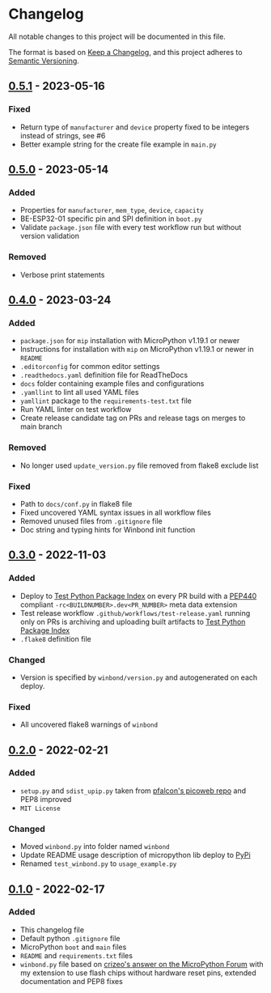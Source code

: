 # Changelog

All notable changes to this project will be documented in this file.

The format is based on [Keep a Changelog](https://keepachangelog.com/en/1.0.0/),
and this project adheres to [Semantic Versioning](https://semver.org/spec/v2.0.0.html).

<!--
## [x.y.z] - yyyy-mm-dd
### Added
### Changed
### Removed
### Fixed
-->
## [0.5.1] - 2023-05-16
### Fixed
- Return type of `manufacturer` and `device` property fixed to be integers instead of strings, see #6
- Better example string for the create file example in `main.py`

## [0.5.0] - 2023-05-14
### Added
- Properties for `manufacturer`, `mem_type`, `device`, `capacity`
- BE-ESP32-01 specific pin and SPI definition in `boot.py`
- Validate `package.json` file with every test workflow run but without version validation

### Removed
- Verbose print statements

## [0.4.0] - 2023-03-24
### Added
- `package.json` for `mip` installation with MicroPython v1.19.1 or newer
- Instructions for installation with `mip` on  MicroPython v1.19.1 or newer in `README`
- `.editorconfig` for common editor settings
- `.readthedocs.yaml` definition file for ReadTheDocs
- `docs` folder containing example files and configurations
- `.yamllint` to lint all used YAML files
- `yamllint` package to the `requirements-test.txt` file
- Run YAML linter on test workflow
- Create release candidate tag on PRs and release tags on merges to main branch

### Removed
- No longer used `update_version.py` file removed from flake8 exclude list

### Fixed
- Path to `docs/conf.py` in flake8 file
- Fixed uncovered YAML syntax issues in all workflow files
- Removed unused files from `.gitignore` file
- Doc string and typing hints for Winbond init function

## [0.3.0] - 2022-11-03
### Added
- Deploy to [Test Python Package Index](https://test.pypi.org/) on every PR
  build with a [PEP440][ref-pep440] compliant `-rc<BUILDNUMBER>.dev<PR_NUMBER>`
  meta data extension
- Test release workflow `.github/workflows/test-release.yaml` running only on
  PRs is archiving and uploading built artifacts to
  [Test Python Package Index](https://test.pypi.org/)
- `.flake8` definition file

### Changed
- Version is specified by `winbond/version.py` and autogenerated
  on each deploy.

### Fixed
- All uncovered flake8 warnings of `winbond`

## [0.2.0] - 2022-02-21
### Added
- `setup.py` and `sdist_upip.py` taken from
  [pfalcon's picoweb repo][ref-pfalcon-picoweb-sdist-upip] and PEP8 improved
- `MIT License`

### Changed
- Moved `winbond.py` into folder named `winbond`
- Update README usage description of micropython lib deploy to [PyPi][ref-pypi]
- Renamed `test_winbond.py` to `usage_example.py`

## [0.1.0] - 2022-02-17
### Added
- This changelog file
- Default python `.gitignore` file
- MicroPython `boot` and `main` files
- `README` and `requirements.txt` files
- `winbond.py` file based on [crizeo's answer on the MicroPython
  Forum][ref-upy-forum-winbond-driver] with my extension to use flash chips
  without hardware reset pins, extended documentation and PEP8 fixes

<!-- Links -->
[Unreleased]: https://github.com/brainelectronics/micropython-winbond/compare/0.5.1...main

[0.5.1]: https://github.com/brainelectronics/micropython-winbond/tree/0.5.1
[0.5.0]: https://github.com/brainelectronics/micropython-winbond/tree/0.5.0
[0.4.0]: https://github.com/brainelectronics/micropython-winbond/tree/0.4.0
[0.3.0]: https://github.com/brainelectronics/micropython-winbond/tree/0.3.0
[0.2.0]: https://github.com/brainelectronics/micropython-winbond/tree/0.2.0
[0.1.0]: https://github.com/brainelectronics/micropython-winbond/tree/0.1.0

[ref-pep440]: https://peps.python.org/pep-0440/
[ref-upy-forum-winbond-driver]: https://forum.micropython.org/viewtopic.php?f=16&t=3899&start=10
[ref-pypi]: https://pypi.org/
[ref-pfalcon-picoweb-sdist-upip]: https://github.com/pfalcon/picoweb/blob/b74428ebdde97ed1795338c13a3bdf05d71366a0/sdist_upip.py
